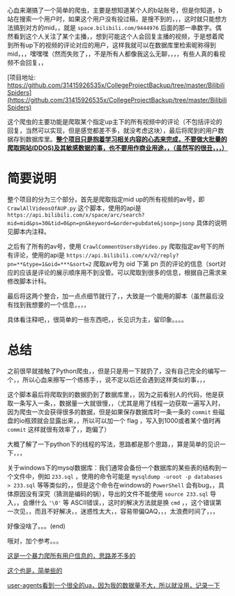 心血来潮搞了一个简单的爬虫，主要是想知道某个人的b站账号，但是你知道，b站在搜索一个用户时，如果这个用户没有投过稿，是搜不到的，，，这时就只能想方法搞到对方的mid，，就是 ``space.bilibili.com/9444976`` 后面的那一串数字。偶然看到这个人关注了某个主播，，想到可能这个人会回复主播的视频，于是想着爬到所有up下的视频的评论对应的用户，这样我就可以在数据库里检索昵称得到mid，，，嘿嘿嘿（然而失败了，，不是所有人都像我这么无聊，，，，有些人真的看视频不会回复，，

[项目地址: https://github.com/31415926535x/CollegeProjectBackup/tree/master/BilibiliSpiders](https://github.com/31415926535x/CollegeProjectBackup/tree/master/BilibiliSpiders)

<!-- more -->

这个爬虫的主要功能是爬取某个指定up主下的所有视频中的评论（不包括评论的回复，当然可以实现，但是感觉都差不多，就没考虑这块），最后将爬到的用户数据存到数据库里。[**整个项目只是抱着学习相关内容的心态来完成，不要做大批量的爬取网站(DDOS)及其敏感数据的事，也不要用作商业用途，，（虽然写的很丑，，，）**](https://www.zhihu.com/question/291554395)

# 简要说明

整个项目的分为三个部分，首先是爬取指定mid up的所有视频的av号，即 ``CrawlAllVideosOfAUP.py`` 这个脚本，使用的api是 ``https://api.bilibili.com/x/space/arc/search?mid=mid&ps=30&tid=0&pn=pn&keyword=&order=pubdate&jsonp=jsonp`` 具体的说明见脚本内注释。

之后有了所有的av号，使用 ``CrawlCommentUsersByVideo.py`` 爬取指定av号下的所有评论，使用的api是 ``https://api.bilibili.com/x/v2/reply?pn=**&type=1&oid=***&sort=2`` 爬取av号为 oid 下第 pn 页的评论的信息（sort对应的应该是评论的展示顺序用不到没管。可以爬取到很多的信息，根据自己需求来修改脚本计科。

最后将这两个整合，加一点点细节就行了，，大致是一个能用的脚本（虽然最后没有找到我想要的一个信息，，，，

具体看注释吧，，很简单的一些东西吧，，长见识为主，留印象。。。。

# 总结

之前很早就接触了Python爬虫，，但是只是用一下就扔了，没有自己完全的编写一个，，所以心血来擦写一个练练手，，说不定以后还会遇到这样类似的事，，，

这个脚本最后将爬取到的数据扔到了数据库里，，因为之前看别人的代码，他是获取一条写入一条，，数据量一大就很慢，，（尤其是用了线程一边获取一遍写入时，因为爬虫一次会获得很多的数据，但是如果保存数据库时一条一条的 ``commit`` 些磁盘的io瓶颈就会显露出来，，所以可以加一个 flag ，写入到1000或者某个值时再 ``commit`` 这样就很有效率了，，跑偏了）

大概了解了一下python下的线程的写法，思路都是那个思路，，算是简单的见识一下，，，

关于windows下的mysql数据库：我们通常会备份一个数据库的某些表的结构到一个文件中，例如 ``233.sql`` ，使用的命令可能是 ``mysqldump -uroot -p databases > 233.sql`` 等等类似的，，但是这个命令在windows的 ``PowerShell`` 会有bug，，具体原因没有深究（猜测是编码的锅），导出的文件不能使用 ``source 233.sql`` 导入，，会爆什么 ``'\0'`` 等 ASCII错误，，这时的解决方法就是换 ``cmd`` ，，这个错误第一次见，，而且不好解决，，迷惑性太大，，容易带偏QAQ，，，太浪费时间了，，，

好像没啥了。。。(end)

哦对，加个参考。。。

[这是一个暴力爬所有用户信息的，思路差不多的](https://github.com/airingursb/bilibili-user/blob/master/bilibili_user.py)

[这个也是，简单些的](https://github.com/zhang0peter/bilibili-user-information-spider/blob/master/spider.py)

[user-agents看到一个很全的ua，因为我的数据量不大，所以就没用，记录一下](https://github.com/airingursb/bilibili-user/blob/master/user_agents.txt)